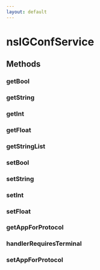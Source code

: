 ```yaml
---
layout: default
---
```


# nsIGConfService #

## Methods ##

### getBool ###

### getString ###

### getInt ###

### getFloat ###

### getStringList ###

### setBool ###

### setString ###

### setInt ###

### setFloat ###

### getAppForProtocol ###

### handlerRequiresTerminal ###

### setAppForProtocol ###

